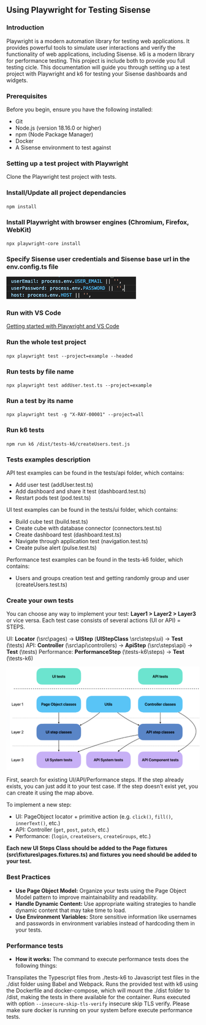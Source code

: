 ## Using Playwright for Testing Sisense

### Introduction

Playwright is a modern automation library for testing web applications. It provides powerful tools to simulate user interactions and verify the functionality of web applications, including Sisense. k6 is a modern library for performance testing. This project is include both to provide you full testing cicle. This documentation will guide you through setting up a test project with Playwright and k6 for testing your Sisense dashboards and widgets.

### Prerequisites

Before you begin, ensure you have the following installed:

- Git
- Node.js (version 18.16.0 or higher)
- npm (Node Package Manager)
- Docker
- A Sisense environment to test against

### Setting up a test project with Playwright

Clone the Playwright test project with tests.

### Install/Update all project dependancies

`npm install`

### Install Playwright with browser engines (Chromium, Firefox, WebKit)

`npx playwright-core install`

### Specify Sisense user credentials and Sisense base url in the env.config.ts file

![Sisense credentials](/screenshots/63bc92c3-684a-4443-bebf-926d8a7d7290.png)

### Run with VS Code

[Getting started with Playwright and VS Code](https://www.youtube.com/watch?v=Xz6lhEzgI5I)

### Run the whole test project

`npx playwright test --project=example --headed`

### Run tests by file name

`npx playwright test addUser.test.ts --project=example`

### Run a test by its name

`npx playwright test -g "X-RAY-00001" --project=all`

### Run k6 tests

`npm run k6 /dist/tests-k6/createUsers.test.js`

### Tests examples description

API test examples can be found in the tests/api folder, which contains:

- Add user test (addUser.test.ts)
- Add dashboard and share it test (dashboard.test.ts)
- Restart pods test (pod.test.ts)

UI test examples can be found in the tests/ui folder, which contains:

- Build cube test (build.test.ts)
- Create cube with database connector (connectors.test.ts)
- Create dashboard test (dashboard.test.ts)
- Navigate through application test (navigation.test.ts)
- Create pulse alert (pulse.test.ts)

Performance test examples can be found in the tests-k6 folder, which contains:

- Users and groups creation test and getting randomly group and user (createUsers.test.ts)

### Create your own tests

You can choose any way to implement your test: **Layer1 > Layer2 > Layer3** or vice versa. Each test case consists of several actions (UI or API) = STEPS.

UI: **Locator** (\src\pages) → **UIStep** (**UIStepClass** \src\steps\ui) → **Test** (\tests)
API: **Controller** (\src\api\controllers) → **ApiStep** (\src\steps\api) → **Test** (\tests)
Performance: **PerformanceStep** (\tests-k6\steps\) → **Test** (\tests-k6)

![Tests structure](/screenshots/fcee388d-2f30-4f3a-9274-baa154cad6b3.png)

First, search for existing UI/API/Performance steps. If the step already exists, you can just add it to your test case. If the step doesn’t exist yet, you can create it using the map above.

To implement a new step:

- UI: PageObject locator + primitive action (e.g. `click()`, `fill()`, `innerText()`, etc.)
- API: Controller (`get`, `post`, `patch`, etc.)
- Performance: (`login`, `createUsers`, `createGroups`, etc.)

**Each new UI Steps Class should be added to the Page fixtures (src\fixtures\pages.fixtures.ts) and fixtures you need should be added to your test.**

### Best Practices

- **Use Page Object Model:** Organize your tests using the Page Object Model pattern to improve maintainability and readability.
- **Handle Dynamic Content:** Use appropriate waiting strategies to handle dynamic content that may take time to load.
- **Use Environment Variables:** Store sensitive information like usernames and passwords in environment variables instead of hardcoding them in your tests.

### Performance tests

- **How it works:** The command to execute performance tests does the following things:

Transpilates the Typescript files from ./tests-k6 to Javascript test files in the ./dist folder using Babel and Webpack. Runs the provided test with k6 using the Dockerfile and docker-compose, which will mount the ./dist folder to /dist, making the tests in there available for the container. Runs executed with option `--insecure-skip-tls-verify` insecure skip TLS verify. Please make sure docker is running on your system before execute performance tests.
